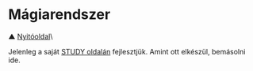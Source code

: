 # Mágiarendszer

▲ [Nyitóoldal](start.md)\

Jelenleg a saját [STUDY oldalán](https://github.com/kaktusztea/km100/wiki/STUDY.magia.magasmagia) fejlesztjük. Amint ott elkészül, bemásolni ide.

